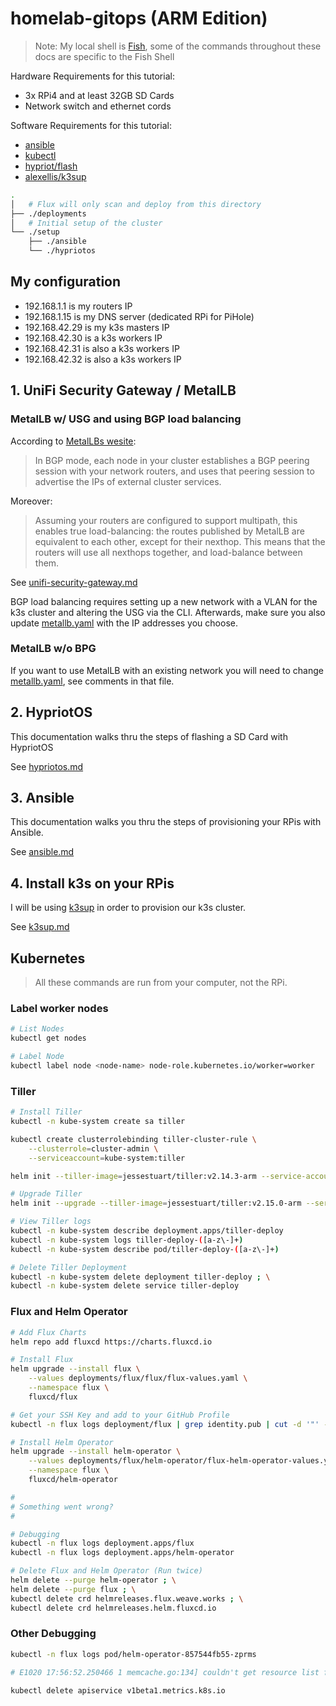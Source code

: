 # homelab-gitops (ARM Edition)

> Note: My local shell is [Fish](https://fishshell.com/), some of the commands throughout these docs are specific to the Fish Shell

Hardware Requirements for this tutorial:

- 3x RPi4 and at least 32GB SD Cards
- Network switch and ethernet cords

Software Requirements for this tutorial:

- [ansible](https://docs.ansible.com/ansible/latest/installation_guide/intro_installation.html)
- [kubectl](https://kubernetes.io/docs/tasks/tools/install-kubectl/)
- [hypriot/flash](https://github.com/hypriot/flash)
- [alexellis/k3sup](https://github.com/alexellis/k3sup)

```bash
.
│   # Flux will only scan and deploy from this directory
├── ./deployments
│   # Initial setup of the cluster
└── ./setup
    ├── ./ansible
    └── ./hypriotos
```

## My configuration

- 192.168.1.1 is my routers IP
- 192.168.1.15 is my DNS server (dedicated RPi for PiHole)
- 192.168.42.29 is my k3s masters IP
- 192.168.42.30 is a k3s workers IP
- 192.168.42.31 is also a k3s workers IP
- 192.168.42.32 is also a k3s workers IP

## 1. UniFi Security Gateway / MetalLB

### MetalLB w/ USG and using BGP load balancing

According to [MetalLBs wesite](https://metallb.universe.tf/concepts/bgp/):

> In BGP mode, each node in your cluster establishes a BGP peering session with your network routers, and uses that peering session to advertise the IPs of external cluster services.

Moreover:

> Assuming your routers are configured to support multipath, this enables true load-balancing: the routes published by MetalLB are equivalent to each other, except for their nexthop. This means that the routers will use all nexthops together, and load-balance between them.

See [unifi-security-gateway.md](docs/1-unifi-security-gateway.md)

BGP load balancing requires setting up a new network with a VLAN for the k3s cluster and altering the USG via the CLI. Afterwards, make sure you also update [metallb.yaml](deployments/kube-system/metallb/metallb.yaml) with the IP addresses you choose.

### MetalLB w/o BPG

If you want to use MetalLB with an existing network you will need to change [metallb.yaml](deployments/kube-system/metallb/metallb.yaml), see comments in that file.

## 2. HypriotOS

This documentation walks thru the steps of flashing a SD Card with HypriotOS

See [hypriotos.md](docs/2-hypriotos.md)

## 3. Ansible

This documentation walks you thru the steps of provisioning your RPis with Ansible.

See [ansible.md](docs/3-ansible.md)

## 4. Install k3s on your RPis

I will be using [k3sup](https://github.com/alexellis/k3sup) in order to provision our k3s cluster.

See [k3sup.md](docs/4-k3sup.md)

## Kubernetes

> All these commands are run from your computer, not the RPi.

### Label worker nodes

```bash
# List Nodes
kubectl get nodes

# Label Node
kubectl label node <node-name> node-role.kubernetes.io/worker=worker
```

### Tiller

```bash
# Install Tiller
kubectl -n kube-system create sa tiller

kubectl create clusterrolebinding tiller-cluster-rule \
    --clusterrole=cluster-admin \
    --serviceaccount=kube-system:tiller

helm init --tiller-image=jessestuart/tiller:v2.14.3-arm --service-account tiller

# Upgrade Tiller
helm init --upgrade --tiller-image=jessestuart/tiller:v2.15.0-arm --service-account tiller

# View Tiller logs
kubectl -n kube-system describe deployment.apps/tiller-deploy
kubectl -n kube-system logs tiller-deploy-([a-z\-]+)
kubectl -n kube-system describe pod/tiller-deploy-([a-z\-]+)

# Delete Tiller Deployment
kubectl -n kube-system delete deployment tiller-deploy ; \
kubectl -n kube-system delete service tiller-deploy
```

### Flux and Helm Operator

```bash
# Add Flux Charts
helm repo add fluxcd https://charts.fluxcd.io

# Install Flux
helm upgrade --install flux \
    --values deployments/flux/flux/flux-values.yaml \
    --namespace flux \
    fluxcd/flux

# Get your SSH Key and add to your GitHub Profile
kubectl -n flux logs deployment/flux | grep identity.pub | cut -d '"' -f2

# Install Helm Operator
helm upgrade --install helm-operator \
    --values deployments/flux/helm-operator/flux-helm-operator-values.yaml \
    --namespace flux \
    fluxcd/helm-operator

#
# Something went wrong?
#

# Debugging
kubectl -n flux logs deployment.apps/flux
kubectl -n flux logs deployment.apps/helm-operator

# Delete Flux and Helm Operator (Run twice)
helm delete --purge helm-operator ; \
helm delete --purge flux ; \
kubectl delete crd helmreleases.flux.weave.works ; \
kubectl delete crd helmreleases.helm.fluxcd.io
```

### Other Debugging

```bash
kubectl -n flux logs pod/helm-operator-857544fb55-zprms

# E1020 17:56:52.250466 1 memcache.go:134] couldn't get resource list for metrics.k8s.io/v1beta1: the server is currently unable to handle the request

kubectl delete apiservice v1beta1.metrics.k8s.io
```
